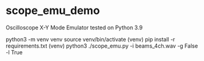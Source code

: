 # scope_emu_demo
Oscilloscope X-Y Mode Emulator
tested on Python 3.9

python3 -m venv venv
source venv/bin/activate
(venv) pip install -r requirements.txt
(venv) python3 ./scope_emu.py -i beams_4ch.wav -g False -l True
